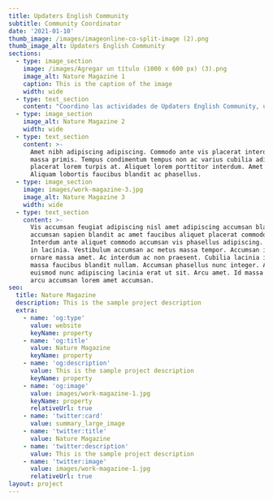 ```yaml
---
title: Updaters English Community
subtitle: Community Coordinator
date: '2021-01-10'
thumb_image: /images/imageonline-co-split-image (2).png
thumb_image_alt: Updaters English Community
sections:
  - type: image_section
    image: /images/Agregar un título (1000 x 600 px) (3).png
    image_alt: Nature Magazine 1
    caption: This is the caption of the image
    width: wide
  - type: text_section
    content: "Coordino las actividades de Updaters English Community, un lugar seguro, amigable y gratuito para practicar y mejorar tu inglés con personas de toda América Latina (también tenemos miembros de España y otras partes de Europa). Actualmente somos\_**+720 miembros**\_y tenemos varias actividades a lo largo de la semana. Únete a Updaters and\_*Update Your Life To English.*\n\n\n\nMás información sobre Updaters[\_aquí](https://linktr.ee/EnglishUpdaters)\n"
  - type: image_section
    image_alt: Nature Magazine 2
    width: wide
  - type: text_section
    content: >-
      Amet nibh adipiscing adipiscing. Commodo ante vis placerat interdum massa
      massa primis. Tempus condimentum tempus non ac varius cubilia adipiscing
      placerat lorem turpis at. Aliquet lorem porttitor interdum. Amet lacus.
      Aliquam lobortis faucibus blandit ac phasellus.
  - type: image_section
    image: images/work-magazine-3.jpg
    image_alt: Nature Magazine 3
    width: wide
  - type: text_section
    content: >-
      Vis accumsan feugiat adipiscing nisl amet adipiscing accumsan blandit
      accumsan sapien blandit ac amet faucibus aliquet placerat commodo.
      Interdum ante aliquet commodo accumsan vis phasellus adipiscing. Ornare a
      in lacinia. Vestibulum accumsan ac metus massa tempor. Accumsan in lacinia
      ornare massa amet. Ac interdum ac non praesent. Cubilia lacinia interdum
      massa faucibus blandit nullam. Accumsan phasellus nunc integer. Accumsan
      euismod nunc adipiscing lacinia erat ut sit. Arcu amet. Id massa aliquet
      arcu accumsan lorem amet accumsan.
seo:
  title: Nature Magazine
  description: This is the sample project description
  extra:
    - name: 'og:type'
      value: website
      keyName: property
    - name: 'og:title'
      value: Nature Magazine
      keyName: property
    - name: 'og:description'
      value: This is the sample project description
      keyName: property
    - name: 'og:image'
      value: images/work-magazine-1.jpg
      keyName: property
      relativeUrl: true
    - name: 'twitter:card'
      value: summary_large_image
    - name: 'twitter:title'
      value: Nature Magazine
    - name: 'twitter:description'
      value: This is the sample project description
    - name: 'twitter:image'
      value: images/work-magazine-1.jpg
      relativeUrl: true
layout: project
---
```

